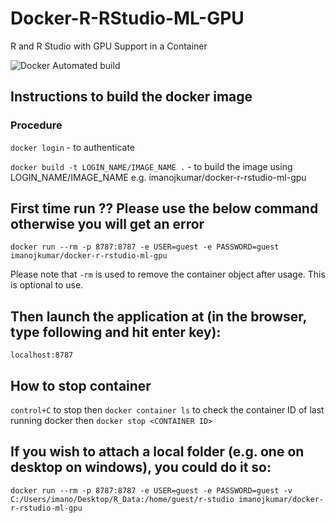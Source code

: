 # Docker-R-RStudio-ML-GPU
 R and R Studio with GPU Support in a Container
 
![Docker Automated build](https://img.shields.io/docker/automated/imanojkumar/docker-r-rstudio-ml-gpu)
 
## Instructions to build the docker image

### Procedure
`docker login` -  to authenticate

`docker build -t LOGIN_NAME/IMAGE_NAME .`  - to build the image using LOGIN_NAME/IMAGE_NAME e.g. imanojkumar/docker-r-rstudio-ml-gpu

## First time run ?? Please use the below command otherwise you will get an error
`docker run --rm -p 8787:8787 -e USER=guest -e PASSWORD=guest imanojkumar/docker-r-rstudio-ml-gpu`

Please note that `-rm` is used to remove the container object after usage. This is optional to use. 

## Then launch the application at (in the browser, type following and hit enter key):
`localhost:8787`

## How to stop container
`control+C` to stop
then
`docker container ls` to check the container ID of last running docker
then
`docker stop <CONTAINER ID>`

## If you wish to attach a local folder (e.g. one on desktop on windows), you could do it so:
`docker run --rm -p 8787:8787 -e USER=guest -e PASSWORD=guest -v C:/Users/imano/Desktop/R_Data:/home/guest/r-studio imanojkumar/docker-r-rstudio-ml-gpu`
